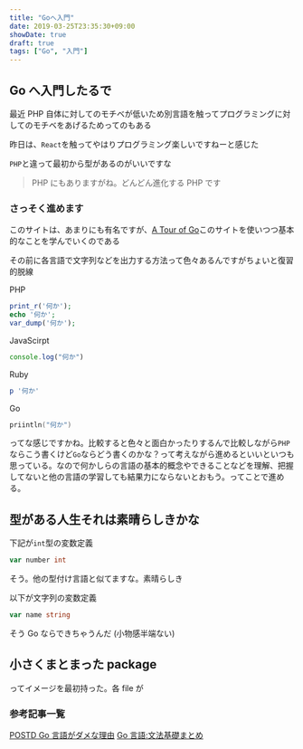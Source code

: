 ```yaml
---
title: "Goへ入門"
date: 2019-03-25T23:35:30+09:00
showDate: true
draft: true
tags: ["Go", "入門"]
---
```


## Go へ入門したるで

最近 PHP 自体に対してのモチベが低いため別言語を触ってプログラミングに対してのモチベをあげるためってのもある

昨日は、`React`を触ってやはりプログラミング楽しいですねーと感じた

`PHP`と違って最初から型があるのがいいですな

> PHP にもありますがね。どんどん進化する PHP です

### さっそく進めます

このサイトは、あまりにも有名ですが、[A Tour of Go](https://go-tour-jp.appspot.com/welcome/1)このサイトを使いつつ基本的なことを学んでいくのである

その前に各言語で文字列などを出力する方法って色々あるんですがちょいと復習的脱線

PHP

```php
print_r('何か');
echo '何か';
var_dump('何か');
```

JavaScirpt

```javascript
console.log("何か")
```

Ruby

```ruby
p '何か'
```

Go

```go
priintln("何か")
```

ってな感じですかね。比較すると色々と面白かったりするんで比較しながら`PHP`ならこう書くけど`Go`ならどう書くのかな？って考えながら進めるといいといつも思っている。なので何かしらの言語の基本的概念やできることなどを理解、把握してないと他の言語の学習しても結果力にならないとおもう。ってことで進める。

## 型がある人生それは素晴らしきかな

下記が`int`型の変数定義

```go
var number int
```

そう。他の型付け言語と似てますな。素晴らしき

以下が文字列の変数定義

```go
var name string
```

そう Go ならできちゃうんだ
(小物感半端ない)

## 小さくまとまった package

ってイメージを最初持った。各 file が

### 参考記事一覧

[POSTD Go 言語がダメな理由](https://postd.cc/why-go-is-not-good/)
[Go 言語:文法基礎まとめ](https://qiita.com/HiromuMasuda0228/items/65b9a593275f769f6b69)
